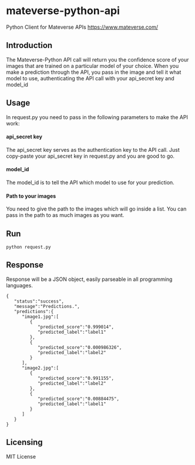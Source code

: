 # mateverse-python-api
Python Client for Mateverse APIs https://www.mateverse.com/

## Introduction

The Mateverse-Python API call will return you the confidence score of your images that are trained on a particular model of your choice. When you make a prediction through the API, you pass in the image and tell it what model to use, authenticating the API call with your api_secret key and model_id


## Usage

In request.py you need to pass in the following parameters to make the API work:

#### api_secret key
The api_secret key serves as the authentication key to the API call. Just copy-paste your api_secret key in request.py and you are good to go.

#### model_id
The model_id is to tell the API which model to use for your prediction.

#### Path to your images
You need to give the path to the images which will go inside a list. You can pass in the path to as much images as you want.

## Run
    python request.py

## Response
Response will be a JSON object, easily parseable in all programming languages.

    {
       "status":"success",
       "message":"Predictions.",
       "predictions":{
          "image1.jpg":[
             {
                "predicted_score":"0.999014",
                "predicted_label":"label1"
             },
             {
                "predicted_score":"0.000986326",
                "predicted_label":"label2"
             }
          ],
          "image2.jpg":[
             {
                "predicted_score":"0.991155",
                "predicted_label":"label2"
             },
             {
                "predicted_score":"0.00884475",
                "predicted_label":"label1"
             }
          ]
       }
    }


## Licensing

MIT License
